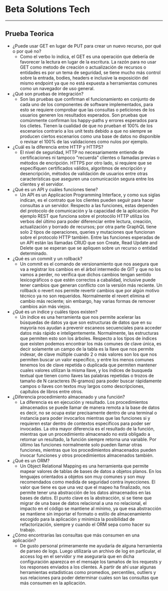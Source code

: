 # Beta Solutions Tech

---

## Prueba Teorica

- ¿Puede usar GET en lugar de PUT para crear un nuevo recurso, por qué o por qué no? 
  - Como el verbo lo indíca, el GET es una operación que debería de favorecer la lectura en lugar de la escritura. La
    razón para no usar GET como metodo de creación o actualización de recursos o entidades es por un tema de seguridad,
    se tiene mucho más control sobre la entrada, bodies, headers e inclusive la exposición del mismo endpoint ya que no
    está expuesta a herramientas comunes como un navegador de uso general.
- ¿Qué son pruebas de integración?
  - Son las pruebas que confirman el funcionamiento en conjunto de cada uno de los componentes de software implementados,
    para esto se requiere comprobar que las consultas o peticiones de los usuarios generen los resultados esperados. Son
    pruebas que comúnmente confirman los happy-paths y errores esperados para los clietes. Tienen la cualidad de que no
    prueban el 100% de los escenarios contrario a los unit tests debido a que no siempre se producen ciertos escenarios
    como una base de datos no disponible o revisar el 100% de las validaciones como nulos por ejemplo.
- ¿Cuál es la diferencia entre HTTP y HTTPS?
  - El nivel de seguridad, HTTP no necesariamente entiende de certificaciones ni tampoco "recuerda" clientes o llamadas
    previas o métodos de encripción. HTTPS por otro lado, si requiere que se especifiquen certificados válidos, algoritmos
    de encripción y desencripción, métodos de validación de usuarios entre otras características que aseguren una
    comunicación segura entre los clientes y el servidor.
- ¿Qué es un API y cuáles funciones tiene?
  - Un API es un Applicacion Programming Interface, y como sus siglas indican, es el contrato que los clientes pueden
    seguir para hacer consultas a un servidor. Respecto a las funciones, estas dependen del protocolo de comunicación y 
    la capacidad de la aplicación. Por ejemplo REST que funciona sobre el protocólo HTTP utiliza los verbos del último
    para poder diferenciar entre lectura, creación, actualización y borrado de recursos; por otra parte GraphQL tiene 
    solo 2 tipos de operaciones, queries y mutaciones que funcionan sobre el protocolo HTTP también. Entre las funciones
    esperadas de un API están las llamadas CRUD que son Create, Read Update and Delete que se esperan que se apliquen
    sobre un recurso o entidad determinado.
- ¿Qué es un commit y un rollback?
  - Un commit es el comando de versionamiento que nos asegura que va a registrar los cambios en el árbol intermedio de GIT
    y que no los vamos a perder, no verifica que dichos cambios tengan sentido lexicográficos o que estén correctos a
    cabalidad, inclusive puede tener cambios que generan conflicto con la versión más reciente. Un rollback o revert nos
    permite revertir cambios que por algún motivo técnico ya no son requeridos. Normalmente el revert elimina el cambio
    más reciente; sin embargo, hay varias formas de remover cambios aún más viejos.
- ¿Qué es un índice y cuáles tipos existen?
  - Un índice es una herramienta que nos permite acelerar las búsquedas de datos ya que son estructuras de datos que en
    su mayoría nos ayudan a prevenir escaneos secuenciales para acceder datos más rápido e inteligentemente. Normalmente,
    las estructuras que permiten esto son los árboles. Respecto a los tipos de índices que existen podemos encontrar los
    más comunes de clave única, es decir solamente un campo de la tabla es la llave que nos permite indexar, de clave múltiple
    cuando 2 o más valores son los que nos permiten buscar un valor específico, y entre los menos comunes tenemos los de
    clave repetida o duplicada que permiten mantener cuales valores utilizan la misma llave, y los índices de busqueda textual
    que tienen como llaves las palabras repetidas o trozos de tamaño de N caracteres (N-gramos) para poder buscar rápidamente
    campos o llaves con textos muy largos como descripciones, capítulos de libros entre otros.
- ¿Diferencia procedimiento almacenado y una función?
  - La diferencia es en ejecución y resultado. Los procedimientos almacenados se puede llamar de manera remota a la base
    de datos es decir, no se ocupa estar precisamente dentro de una terminal o instancia para poder invocarlos mientras
    que las funciones si y requieren estar dentro de contextos específicos para poder ser invocadas. La otra mayor
    diferencia es el resultado de la función, mientras que un procedimiento almacenado no está obligado a retornar un
    resultado, la función siempre retorna una variable. Por último las funciones normalmente solo pueden llamar otras
    funciones, mientras que los procedimientos almacenados pueden invocar funciones y otros procedimientos almacenados también.
- ¿Qué es un ORM?
  - Un Object Relational Mapping es una herramienta que permite mapear valores de tablas de bases de datos a objetos planos.
    En los lenguajes orientados a objetos son muy comunes y son muy recomendados como medida de seguridad contra inyecciones.
    El valor que tiene es que una vez que el mapeo ha finalizado, nos permite tener una abstracción de los datos almacenados
    en las bases de datos. El punto clave es la abstracción, si se tiene que migrar de una base de datos relacional a una
    no relacional, el impacto en el código se mantiene al mínimo, ya que esa abstracción se mantiene sin importar el formato
    o estilo de almacenamiento escogido para la aplicación y minimiza la posibilidad de refactorización, siempre y cuando
    el ORM sepa como hacer su trabajo.
- ¿Cómo encontrarías las consultas que más consumen en una aplicación?
  - De gusto personal primeramente me ayudaría de alguna herramienta de parseo de logs. Luego utilizaría un archivo de log
    en particular, el access log en el servidor y me aseguraría que en dicha configuración aparezca en el mensaje los
    tamaños de los requests y los responses enviados a los clientes. A partir de ahí usar algunas herramientas estadísticas
    como promedios, percentiles, outliers y sus relaciones para poder determinar cuales son las consultas que más consumen
    en la aplicación.